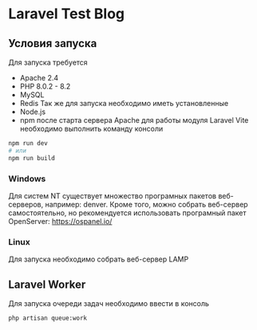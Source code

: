 # Laravel Test Blog
## Условия запуска
Для запуска требуется
* Apache 2.4
* PHP 8.0.2 - 8.2
* MySQL
* Redis
Так же для запуска необходимо иметь установленные
* Node.js
* npm
после старта сервера Apache для работы модуля Laravel Vite необходимо выполнить команду консоли
``` bash 
npm run dev
# или
npm run build
```

### Windows
Для систем NT существует множество програмных пакетов веб-серверов, например: denver. Кроме того, можно собрать веб-сервер самостоятельно, но рекомендуется использовать програмный пакет OpenServer: https://ospanel.io/

### Linux
Для запуска необходимо собрать веб-сервер LAMP

## Laravel Worker
Для запуска очереди задач необходимо ввести в консоль
``` bash 
php artisan queue:work
```